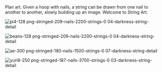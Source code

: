 
Plan art. 
Given a hoop with nails, a string can be drawn from one nail to another to another, slowly building up an image. Welcome to String Art.


![pi4-128 png-stringed-209-nails-2200-strings-0 04-darkness-string-detail](https://github.com/user-attachments/assets/996863f9-a123-4e26-be3d-d7dd100273fa)

![beans-128 png-stringed-209-nails-2200-strings-0 04-darkness-string-detail](https://github.com/user-attachments/assets/20abe63e-cb5a-404e-ac26-071b2b0adf33)

![ae-300 png-stringed-180-nails-1500-strings-0 07-darkness-string-detail](https://github.com/user-attachments/assets/bced0252-2a32-44a7-8a29-dc007429d8eb)

![yuri8-250 png-stringed-187-nails-3700-strings-0 03-darkness-string-detail](https://github.com/user-attachments/assets/0d06f038-08f9-4718-a068-92dbedc58a52)







